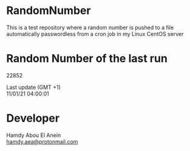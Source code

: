 # RandomNumber    
This is a test repository where a random number is pushed to a file automatically passwordless from a cron job in my Linux CentOS server    
# Random Number of the last run   
22852
      
Last update (GMT +1)    
11/01/21 04:00:01
# Developer    
Hamdy Abou El Anein   
hamdy.aea@protonmail.com
